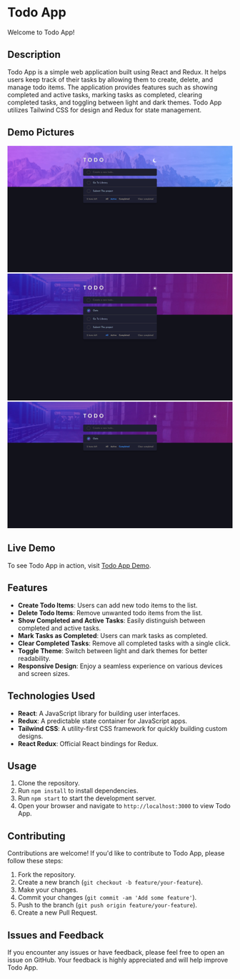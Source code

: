 # Todo App

Welcome to Todo App!

## Description

Todo App is a simple web application built using React and Redux. It helps users keep track of their tasks by allowing them to create, delete, and manage todo items. The application provides features such as showing completed and active tasks, marking tasks as completed, clearing completed tasks, and toggling between light and dark themes. Todo App utilizes Tailwind CSS for design and Redux for state management.


## Demo Pictures

![Full Todo App 1](p1.png)
![Complete Task 2](p2.png)
![Active Task 3](p3.png)


## Live Demo

To see Todo App in action, visit [Todo App Demo](https://todoappreduxproj.netlify.app/).

## Features

- **Create Todo Items**: Users can add new todo items to the list.
- **Delete Todo Items**: Remove unwanted todo items from the list.
- **Show Completed and Active Tasks**: Easily distinguish between completed and active tasks.
- **Mark Tasks as Completed**: Users can mark tasks as completed.
- **Clear Completed Tasks**: Remove all completed tasks with a single click.
- **Toggle Theme**: Switch between light and dark themes for better readability.
- **Responsive Design**: Enjoy a seamless experience on various devices and screen sizes.

## Technologies Used

- **React**: A JavaScript library for building user interfaces.
- **Redux**: A predictable state container for JavaScript apps.
- **Tailwind CSS**: A utility-first CSS framework for quickly building custom designs.
- **React Redux**: Official React bindings for Redux.

## Usage

1. Clone the repository.
2. Run `npm install` to install dependencies.
3. Run `npm start` to start the development server.
4. Open your browser and navigate to `http://localhost:3000` to view Todo App.

## Contributing

Contributions are welcome! If you'd like to contribute to Todo App, please follow these steps:

1. Fork the repository.
2. Create a new branch (`git checkout -b feature/your-feature`).
3. Make your changes.
4. Commit your changes (`git commit -am 'Add some feature'`).
5. Push to the branch (`git push origin feature/your-feature`).
6. Create a new Pull Request.

## Issues and Feedback

If you encounter any issues or have feedback, please feel free to open an issue on GitHub. Your feedback is highly appreciated and will help improve Todo App.

